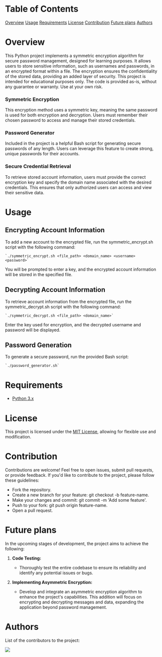 # Table of Contents

[Overview](#overview)
[Usage](#usage)
[Requirements](#requirements)
[License](#license)
[Contribution](#contribution)
[Future plans](#future-plans)
[Authors](#authors)

# Overview

This Python project implements a symmetric encryption algorithm for secure password management, designed for learning purposes. It allows users to store sensitive information, such as usernames and passwords, in an encrypted format within a file. The encryption ensures the confidentiality of the stored data, providing an added layer of security.
This project is intended for educational purposes only. The code is provided as-is, without any guarantee or warranty. Use at your own risk.

### Symmetric Encryption

This encryption method uses a symmetric key, meaning the same password is used for both encryption and decryption. Users must remember their chosen password to access and manage their stored credentials.

### Password Generator

Included in the project is a helpful Bash script for generating secure passwords of any length. Users can leverage this feature to create strong, unique passwords for their accounts.

### Secure Credential Retrieval

To retrieve stored account information, users must provide the correct encryption key and specify the domain name associated with the desired credentials. This ensures that only authorized users can access and view their sensitive data.

# Usage

## Encrypting Account Information

To add a new account to the encrypted file, run the symmetric_encrypt.sh script with the following command:

    `./symmetric_encrypt.sh <file_path> <domain_name> <username> <password>`

You will be prompted to enter a key, and the encrypted account information will be stored in the specified file.

## Decrypting Account Information

To retrieve account information from the encrypted file, run the symmetric_decrypt.sh script with the following command:

    `./symmetric_decrypt.sh <file_path> <domain_name>`

Enter the key used for encryption, and the decrypted username and password will be displayed.

## Password Generation

To generate a secure password, run the provided Bash script:

    `./password_generator.sh`

# Requirements

- [Python 3.x](https://www.python.org/downloads/)

# License

This project is licensed under the [MIT License](https://opensource.org/license/mit), allowing for flexible use and modification.

# Contribution

Contributions are welcome! Feel free to open issues, submit pull requests, or provide feedback.
If you'd like to contribute to the project, please follow these guidelines:

- Fork the repository.
- Create a new branch for your feature: git checkout -b feature-name.
- Make your changes and commit: git commit -m 'Add some feature'.
- Push to your fork: git push origin feature-name.
- Open a pull request.

# Future plans

In the upcoming stages of development, the project aims to achieve the following:

1. **Code Testing:**
   - Thoroughly test the entire codebase to ensure its reliability and identify any potential issues or bugs.

2. **Implementing Asymmetric Encryption:**
   - Develop and integrate an asymmetric encryption algorithm to enhance the project's capabilities. This addition will focus on encrypting and decrypting messages and data, expanding the application beyond password management.

# Authors

List of the contributors to the project:

<a href="https://github.com/SebestyenBenedek/encryption/graphs/contributors">
 <img src="https://contrib.rocks/image?repo=SebestyenBenedek/encryption" />
</a>
